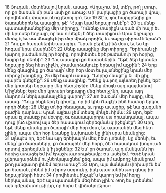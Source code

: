 18 Յուդան, մօտենալով նրան, ասաց. «Աղաչում եմ, տէ՛ր, թո՛յլ տուր, որ քո ծառան մի բան ասի քո առաջ: Մի՛ բարկացիր քո ծառայի վրայ, որովհետեւ փարաւոնից յետոյ դո՛ւ ես: 19 Տէ՛ր, դու հարցրեցիր քո ծառաներին եւ ասացիր, թէ՝ “Հայր կամ եղբայր ունէ՞ք”: 20 Եւ մենք պատասխանեցինք մեր տիրոջը. “Ունենք տարիքն առած մի հայր եւ մի կրտսեր եղբայր, որ նա ունեցել է ծեր տարիքում: Սրա եղբայրը մեռել է, եւ սա մնացել է իր մօր միակ որդին, եւ հայրը սիրում է նրան”: 21 Դու քո ծառաներին ասացիր. “Նրան բերէ՛ք ինձ մօտ, եւ ես կը հոգամ նրա մասին30”: 22 Մենք ասացինք մեր տիրոջը. “Երեխան չի կարող բաժանուել իր հօրից, որովհետեւ եթէ բաժանուի իր հօրից, հայրը կը մեռնի”: 23 Դու ասացիր քո ծառաներին. “Եթէ ձեր կրտսեր եղբայրը ձեզ հետ չիջնի, չհամարձակուէք երեւալ իմ աչքին”: 24 Երբ մենք գնացինք քո ծառայի՝ մեր հօր մօտ եւ յայտնեցինք նրան մեր տիրոջ խօսքերը, 25 մեր հայրն ասաց. “Նորից գնացէ՛ք եւ մի քիչ պարէն գնեցէ՛ք”: 26 Մենք ասացինք. “Չենք կարող այնտեղ իջնել, եթէ մեր կրտսեր եղբայրը մեզ հետ չիջնի: Մենք միայն այդ պայմանով կ՚իջնենք: Եթէ մեր կրտսեր եղբայրը մեզ հետ չլինի, ապա այդ մարդուն ներկայանալ չենք կարող”: 27 Քո ծառան՝ մեր հայրը, մեզ ասաց. “Դուք ինքներդ էլ գիտէք, որ իմ կին Ռաքէլն ինձ համար երկու որդի ծնեց: 28 Մէկը տնից հեռացաւ, եւ դուք ասացիք, թէ նա գազանի բաժին դարձաւ: Նրան այլեւս չեմ տեսել մինչեւ հիմա: 29 Արդ, եթէ սրան էլ տանէք իմ մօտից, եւ ճանապարհին նա հիւանդանայ, ապա դուք ինձ վշտով այս ծեր հասակում գերեզման կ՚իջեցնէք”: 30 Արդ, եթէ մենք գնանք քո ծառայի՝ մեր հօր մօտ, եւ պատանին մեզ հետ չլինի, ապա մեր հօր կեանքը կախուած կը լինի սրա կեանքից: 31 Այնպէս որ, եթէ նա այդ երեխային մեզ հետ չտեսնի, կը մեռնի, եւ մենք՝ քո ծառաները, քո ծառային՝ մեր հօրը, ծեր հասակում խոցուած սրտով գերեզման կ՚իջեցնենք: 32 Ես՝ քո ծառան, այդ մանկանն իր հօրից ստացել եմ իմ երաշխաւորութեամբ: Ես ասել եմ. “Եթէ նրան չվերադարձնեմ ու չներկայացնեմ քեզ, ապա իմ ամբողջ կեանքում թող յանցաւոր լինեմ հօրս առաջ”: 33 Արդ, այս մանկան փոխարէն ես՝ քո ծառան, լինեմ իմ տիրոջ ստրուկը, իսկ պատանին թող գնայ իր եղբայրների հետ: 34 Որովհետեւ ինչպէ՞ս կարող եմ իմ հօրը ներկայանալ, եթէ այս պատանին մեզ հետ չլինի: Թող ես չտեսնեմ այն դժբախտութիւնը, որ հօրս է վիճակուելու»:

